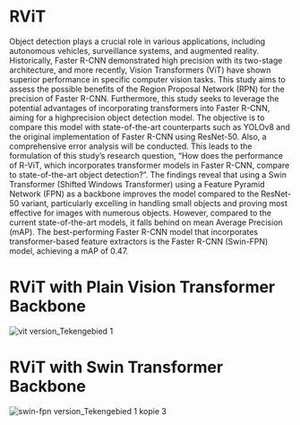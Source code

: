# RViT
Object detection plays a crucial role in various applications, including autonomous vehicles, surveillance systems, and augmented reality. Historically, Faster R-CNN demonstrated high precision with its two-stage architecture, and more recently, Vision Transformers (ViT) have shown superior performance in specific computer vision tasks. This study aims to assess the possible benefits of the Region Proposal Network (RPN) for the precision of Faster R-CNN. Furthermore, this study seeks to leverage the potential advantages of incorporating transformers into Faster R-CNN, aiming for a highprecision object detection model. The objective is to compare this model with state-of-the-art counterparts such as YOLOv8 and the original implementation of Faster R-CNN using ResNet-50. Also, a comprehensive error analysis will be conducted. This leads to the formulation of this study’s research question, “How does the performance of R-ViT, which incorporates transformer models in Faster R-CNN, compare to state-of-the-art object detection?”. The findings reveal that using a Swin Transformer (Shifted Windows Transformer) using a Feature Pyramid Network (FPN) as a backbone improves the model compared to the ResNet-50 variant, particularly excelling in handling small objects and proving most effective for images with numerous objects. However, compared to the current state-of-the-art models, it falls behind on mean Average Precision (mAP). The best-performing Faster R-CNN model that incorporates transformer-based feature extractors is the Faster R-CNN (Swin-FPN) model, achieving a mAP of 0.47.

# RViT with Plain Vision Transformer Backbone
![vit version_Tekengebied 1](https://github.com/TSteketee/RViT/assets/49751519/90200248-4cee-4263-b46d-59a0eb858511)

# RViT with Swin Transformer Backbone
![swin-fpn version_Tekengebied 1 kopie 3](https://github.com/TSteketee/RViT/assets/49751519/c930aa09-851f-47be-9472-dbdfbeeb5410)
